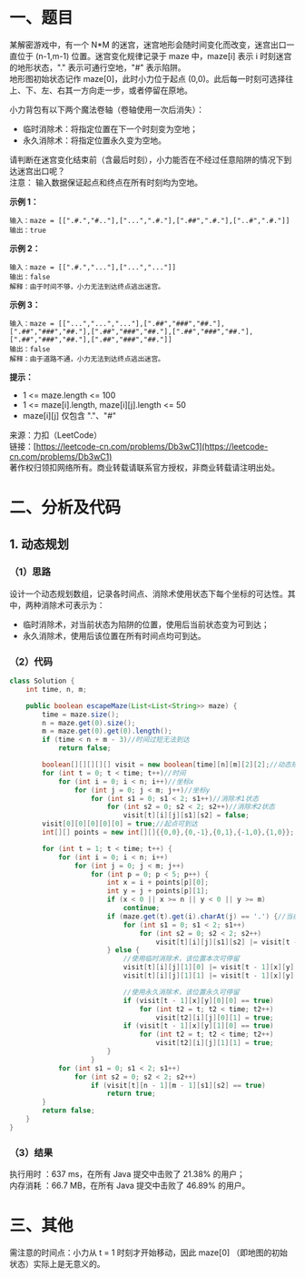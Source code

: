 # 一、题目
某解密游戏中，有一个 N*M 的迷宫，迷宫地形会随时间变化而改变，迷宫出口一直位于 (n-1,m-1) 位置。迷宫变化规律记录于 maze 中，maze[i] 表示 i 时刻迷宫的地形状态，"." 表示可通行空地，"#" 表示陷阱。      
地形图初始状态记作 maze[0]，此时小力位于起点 (0,0)。此后每一时刻可选择往上、下、左、右其一方向走一步，或者停留在原地。       
       
小力背包有以下两个魔法卷轴（卷轴使用一次后消失）：      
- 临时消除术：将指定位置在下一个时刻变为空地；
- 永久消除术：将指定位置永久变为空地。
       
       
请判断在迷宫变化结束前（含最后时刻），小力能否在不经过任意陷阱的情况下到达迷宫出口呢？      
注意： 输入数据保证起点和终点在所有时刻均为空地。       
      
**示例 1：**     
```
输入：maze = [[".#.","#.."],["...",".#."],[".##",".#."],["..#",".#."]]
输出：true
```
**示例 2：**    
```
输入：maze = [[".#.","..."],["...","..."]]
输出：false
解释：由于时间不够，小力无法到达终点逃出迷宫。
```
**示例 3：**      
```
输入：maze = [["...","...","..."],[".##","###","##."],[".##","###","##."],[".##","###","##."],[".##","###","##."],[".##","###","##."],[".##","###","##."]]
输出：false
解释：由于道路不通，小力无法到达终点逃出迷宫。
```
**提示：**     
- 1 <= maze.length <= 100
- 1 <= maze[i].length, maze[i][j].length <= 50
- maze[i][j] 仅包含 "."、"#"
       
来源：力扣（LeetCode）        
链接：[https://leetcode-cn.com/problems/Db3wC1](https://leetcode-cn.com/problems/Db3wC1)        
著作权归领扣网络所有。商业转载请联系官方授权，非商业转载请注明出处。       
# 二、分析及代码    
## 1. 动态规划
### （1）思路
设计一个动态规划数组，记录各时间点、消除术使用状态下每个坐标的可达性。其中，两种消除术可表示为：
- 临时消除术，对当前状态为陷阱的位置，使用后当前状态变为可到达；
- 永久消除术，使用后该位置在所有时间点均可到达。
       
### （2）代码
```java
class Solution {
    int time, n, m;

    public boolean escapeMaze(List<List<String>> maze) {
        time = maze.size();
        n = maze.get(0).size();
        m = maze.get(0).get(0).length();
        if (time < n + m - 3)//时间过短无法到达
            return false;

        boolean[][][][][] visit = new boolean[time][n][m][2][2];//动态规划
        for (int t = 0; t < time; t++)//时间
            for (int i = 0; i < n; i++)//坐标x
                for (int j = 0; j < m; j++)//坐标y
                    for (int s1 = 0; s1 < 2; s1++)//消除术1状态
                        for (int s2 = 0; s2 < 2; s2++)//消除术2状态
                            visit[t][i][j][s1][s2] = false;
        visit[0][0][0][0][0] = true;//起点可到达
        int[][] points = new int[][]{{0,0},{0,-1},{0,1},{-1,0},{1,0}};

        for (int t = 1; t < time; t++) {
            for (int i = 0; i < n; i++) 
                for (int j = 0; j < m; j++)
                    for (int p = 0; p < 5; p++) {
                        int x = i + points[p][0];
                        int y = j + points[p][1];
                        if (x < 0 || x >= n || y < 0 || y >= m)
                            continue;
                        if (maze.get(t).get(i).charAt(j) == '.') {//当前位置可通行
                            for (int s1 = 0; s1 < 2; s1++)
                                for (int s2 = 0; s2 < 2; s2++)
                                    visit[t][i][j][s1][s2] |= visit[t - 1][x][y][s1][s2];
                        } else {
                            //使用临时消除术，该位置本次可停留
                            visit[t][i][j][1][0] |= visit[t - 1][x][y][0][0];
                            visit[t][i][j][1][1] |= visit[t - 1][x][y][0][1];

                            //使用永久消除术，该位置永久可停留
                            if (visit[t - 1][x][y][0][0] == true)
                                for (int t2 = t; t2 < time; t2++) 
                                    visit[t2][i][j][0][1] = true;
                            if (visit[t - 1][x][y][1][0] == true)
                                for (int t2 = t; t2 < time; t2++) 
                                    visit[t2][i][j][1][1] = true;
                        }
                    }
            for (int s1 = 0; s1 < 2; s1++)
                for (int s2 = 0; s2 < 2; s2++)
                    if (visit[t][n - 1][m - 1][s1][s2] == true)
                        return true;
        }
        return false;
    }
}
```
### （3）结果
执行用时 ：637 ms，在所有 Java 提交中击败了 21.38% 的用户；    
内存消耗 ：66.7 MB，在所有 Java 提交中击败了 46.89% 的用户。      
# 三、其他
需注意的时间点：小力从 t = 1 时刻才开始移动，因此 maze[0] （即地图的初始状态）实际上是无意义的。     
